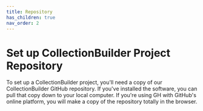 ```yaml
---
title: Repository
has_children: true
nav_order: 2
---
```


# Set up CollectionBuilder Project Repository

To set up a CollectionBuilder project, you'll need a copy of our CollectionBuilder GitHub repository. If you've installed the software, you can pull that copy down to your local computer. If you're using GH with GitHub's online platform, you will make a copy of the repository totally in the browser. 

